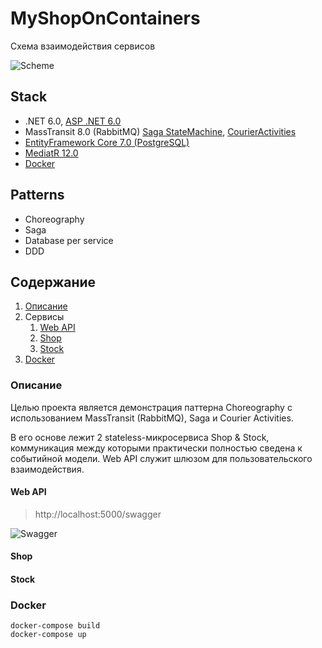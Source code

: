 # MyShopOnContainers

Схема взаимодействия сервисов

![Scheme](https://github.com/bezlla/MyShopOnContainers/blob/dev/images/Scheme.jpg)

## Stack
* .NET 6.0, [ASP .NET 6.0](https://learn.microsoft.com/en-us/aspnet/core/?view=aspnetcore-6.0)
* MassTransit 8.0 (RabbitMQ) [Saga StateMachine](https://masstransit.io/documentation/patterns/saga/state-machine), [CourierActivities](https://masstransit.io/documentation/patterns/routing-slip)
* [EntityFramework Core 7.0 (PostgreSQL)](https://learn.microsoft.com/en-us/ef/core/get-started/overview/first-app?tabs=netcore-cli)
* [MediatR 12.0](https://github.com/jbogard/MediatR)
* [Docker](https://www.docker.com/)

## Patterns
* Choreography
* Saga
* Database per service
* DDD

## Содержание
1. [Описание](#Описание)
2. Сервисы
   1. [Web API](#Web-API)
   2. [Shop](#Shop)
   3. [Stock](#Stock)
3. [Docker](#Docker)

### Описание

Целью проекта является демонстрация паттерна Choreography с использованием MassTransit (RabbitMQ), Saga и Courier Activities.

В его основе лежит 2 stateless-микросервиса Shop & Stock, коммуникация между которыми практически полностью сведена к событийной модели.
Web API служит шлюзом для пользовательского взаимодействия.

#### Web API

> http://localhost:5000/swagger

![Swagger](https://github.com/bezlla/MyShopOnContainers/blob/dev/images/Swagger.jpg)




#### Shop
#### Stock

### Docker

```
docker-compose build
docker-compose up
```
